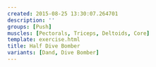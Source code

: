 ```yaml
---
created: 2015-08-25 13:30:07.264701
description: ''
groups: [Push]
muscles: [Pectorals, Triceps, Deltoids, Core]
template: exercise.html
title: Half Dive Bomber
variants: [Dand, Dive Bomber]
---
```

